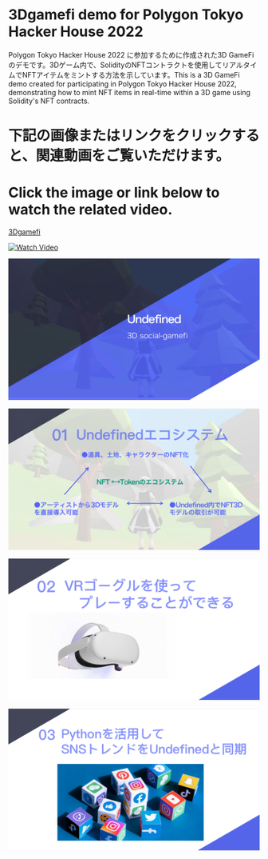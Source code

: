# 3Dgamefi demo for Polygon Tokyo Hacker House 2022
Polygon Tokyo Hacker House 2022 に参加するために作成された3D GameFiのデモです。3Dゲーム内で、SolidityのNFTコントラクトを使用してリアルタイムでNFTアイテムをミントする方法を示しています。This is a 3D GameFi demo created for participating in Polygon Tokyo Hacker House 2022, demonstrating how to mint NFT items in real-time within a 3D game using Solidity's NFT contracts.

# 下記の画像またはリンクをクリックすると、関連動画をご覧いただけます。
# Click the image or link below to watch the related video.
[3Dgamefi](https://www.youtube.com/watch?v=ekYpRv584j4)

[![Watch Video](assets/SakuraUnclePage.png)](https://www.youtube.com/watch?v=ekYpRv584j4)


![Image](assets/PPTPage1.png "PPTPage1")

![Image](assets/PPTPage2.png "PPTPage2")

![Image](assets/PPTPage3.png "PPTPage3")

![Image](assets/PPTPage4.png "PPTPage4")

